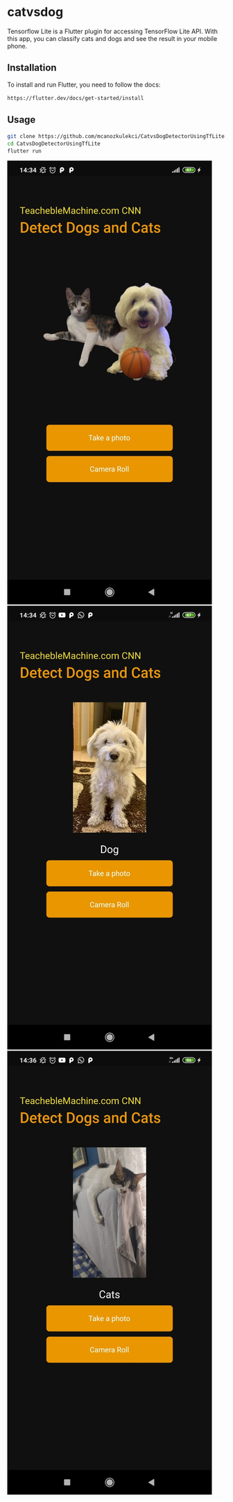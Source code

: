 # catvsdog

Tensorflow Lite is a Flutter plugin for accessing TensorFlow Lite API. With this app, you can classify cats and dogs and see the result in your mobile phone.

## Installation
To install and run Flutter, you need to follow the docs:
```bash
https://flutter.dev/docs/get-started/install 
```

## Usage
```bash
git clone https://github.com/mcanozkulekci/CatvsDogDetectorUsingTfLite.git
cd CatvsDogDetectorUsingTfLite
flutter run
```



![Main App Page](/appimages/mainscreen.jpeg)
![Main App Page](/appimages/dogresult.jpeg)
![Main App Page](/appimages/catresult.jpeg)


